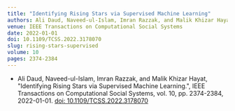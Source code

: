 ```yaml
---
title: "Identifying Rising Stars via Supervised Machine Learning"
authors: Ali Daud, Naveed-ul-Islam, Imran Razzak, and Malik Khizar Hayat
venue: IEEE Transactions on Computational Social Systems
date: 2022-01-01
doi: 10.1109/TCSS.2022.3178070
slug: rising-stars-supervised
volume: 10
pages: 2374-2384
---
```


- Ali Daud, Naveed-ul-Islam, Imran Razzak, and Malik Khizar Hayat, "Identifying Rising Stars via Supervised Machine Learning.", IEEE Transactions on Computational Social Systems, vol. 10, pp. 2374-2384, 2022-01-01. [doi: 10.1109/TCSS.2022.3178070](10.1109/TCSS.2022.3178070)
